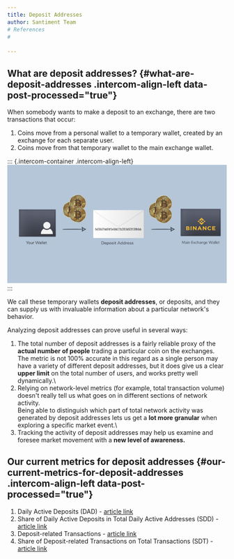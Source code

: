 ```yaml
---
title: Deposit Addresses
author: Santiment Team
# References
#

---
```


What are deposit addresses? {#what-are-deposit-addresses .intercom-align-left data-post-processed="true"}
---------------------------

When somebody wants to make a deposit to an exchange, there are two
transactions that occur:

1.  Coins move from a personal wallet to a temporary wallet, created by
    an exchange for each separate user.
2.  Coins move from that temporary wallet to the main exchange wallet.

::: {.intercom-container .intercom-align-left}
[![](exchange-768x413.png)](https://santiment.net/wp-content/uploads/2019/02/exchange.png)
:::

We call these temporary wallets **deposit addresses**, or deposits, and
they can supply us with invaluable information about a particular
network's behavior.

Analyzing deposit addresses can prove useful in several ways:

1.  The total number of deposit addresses is a fairly reliable proxy of
    the **actual number of people** trading a particular coin on the
    exchanges.\
    The metric is not 100% accurate in this regard as a single person
    may have a variety of different deposit addresses, but it does give
    us a clear **upper limit** on the total number of users, and works
    pretty well dynamically.\
2.  Relying on network-level metrics (for example, total transaction
    volume) doesn't really tell us what goes on in different sections of
    network activity.\
    Being able to distinguish which part of total network activity was
    generated by deposit addresses lets us get a **lot more granular**
    when exploring a specific market event.\
3.  Tracking the activity of deposit addresses may help us examine and
    foresee market movement with a **new level of awareness.**

Our current metrics for deposit addresses {#our-current-metrics-for-deposit-addresses .intercom-align-left data-post-processed="true"}
-----------------------------------------

1.  Daily Active Deposits (DAD) - [article
    link](/intercom-articles/metrics-explained/sangraphs/metric-daily-active-deposits)
2.  Share of Daily Active Deposits in Total Daily Active Addresses
    (SDD) - [article
    link](/intercom-articles/metrics-explained/sangraphs/metric-share-of-daily-active-deposits-in-total-daily-active-addresses)
3.  Deposit-related Transactions - [article
    link](/intercom-articles/metrics-explained/sangraphs/metric-deposit-related-transactions)
4.  Share of Deposit-related Transactions on Total Transactions (SDT) -
    [article
    link](/intercom-articles/metrics-explained/sangraphs/metric-share-of-deposit-transactions-in-total-transactions)
